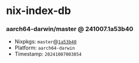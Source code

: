 # nix-index-db
### aarch64-darwin/master @ 241007.1a53b40
- Nixpkgs: `master`@[`1a53b40`](https://github.com/NixOS/nixpkgs/commit/1a53b400e59d0c0c5b287231e4cc65195a0660c4)
- Platform: `aarch64-darwin`
- Timestamp: `20241007003854`
